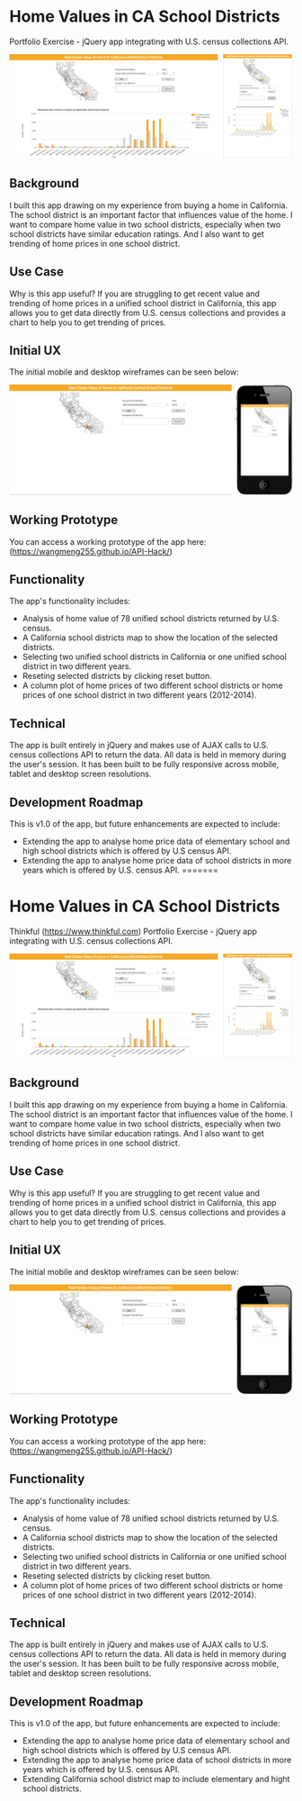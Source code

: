 # Home Values in CA School Districts

Portfolio Exercise - jQuery app integrating with U.S. census collections API.

![Screenshot](https://github.com/wangmeng255/API-Hack/blob/gh-pages/img/CA-home-value.png "Screenshot")

## Background

I built this app drawing on my experience from buying a home in California. The school district is an important factor that influences value of the home. I want to compare home value in two school districts, especially when two school districts have similar education ratings. And I also want to get trending of home prices in one school district.

## Use Case

Why is this app useful? If you are struggling to get recent value and trending of home prices in a unified school district in California, this app allows you to get data directly from U.S. census collections and provides a chart to help you to get trending of prices.

## Initial UX

The initial mobile and desktop wireframes can be seen below:

![Initial Wireframes](https://github.com/wangmeng255/API-Hack/blob/gh-pages/img/CA-home-value-init.png "Initial Wireframes")

## Working Prototype

You can access a working prototype of the app here: (https://wangmeng255.github.io/API-Hack/)

## Functionality

The app's functionality includes:

* Analysis of home value of 78 unified school districts returned by U.S. census.
* A California school districts map to show the location of the selected districts.
* Selecting two unified school districts in California or one unified school district in two different years.
* Reseting selected districts by clicking reset button.
* A column plot of home prices of two different school districts or home prices of one school district in two different years (2012-2014).

## Technical

The app is built entirely in jQuery and makes use of AJAX calls to U.S. census collections API to return the data. All data is held in memory during the user's session. It has been built to be fully responsive across mobile, tablet and desktop screen resolutions.

## Development Roadmap

This is v1.0 of the app, but future enhancements are expected to include:

* Extending the app to analyse home price data of elementary school and high school districts which is offered by U.S census API.
* Extending the app to analyse home price data of school districts in more years which is offered by U.S. census API.
=======
# Home Values in CA School Districts

Thinkful (https://www.thinkful.com) Portfolio Exercise - jQuery app integrating with U.S. census collections API.

![Screenshot](https://github.com/wangmeng255/API-Hack/blob/gh-pages/img/CA-home-value.png "Screenshot")

## Background

I built this app drawing on my experience from buying a home in California. The school district is an important factor that influences value of the home. I want to compare home value in two school districts, especially when two school districts have similar education ratings. And I also want to get trending of home prices in one school district.

## Use Case

Why is this app useful? If you are struggling to get recent value and trending of home prices in a unified school district in California, this app allows you to get data directly from U.S. census collections and provides a chart to help you to get trending of prices.

## Initial UX

The initial mobile and desktop wireframes can be seen below:

![Initial Wireframes](https://github.com/wangmeng255/API-Hack/blob/gh-pages/img/CA-home-value-init.png "Initial Wireframes")

## Working Prototype

You can access a working prototype of the app here: (https://wangmeng255.github.io/API-Hack/)

## Functionality

The app's functionality includes:

* Analysis of home value of 78 unified school districts returned by U.S. census.
* A California school districts map to show the location of the selected districts.
* Selecting two unified school districts in California or one unified school district in two different years.
* Reseting selected districts by clicking reset button.
* A column plot of home prices of two different school districts or home prices of one school district in two different years (2012-2014).

## Technical

The app is built entirely in jQuery and makes use of AJAX calls to U.S. census collections API to return the data. All data is held in memory during the user's session. It has been built to be fully responsive across mobile, tablet and desktop screen resolutions.

## Development Roadmap

This is v1.0 of the app, but future enhancements are expected to include:

* Extending the app to analyse home price data of elementary school and high school districts which is offered by U.S census API.
* Extending the app to analyse home price data of school districts in more years which is offered by U.S. census API.
* Extending California school district map to include elementary and hight school districts.